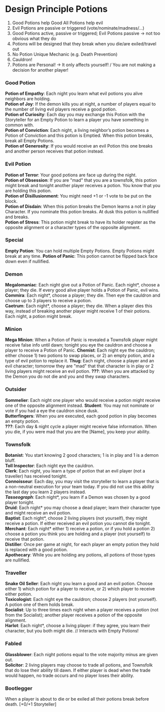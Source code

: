 # Design Principle Potions
1. Good Potions help Good
  All Potions help evil  
2. Evil Potions are passive or triggered (vote/nominate/madness/...)
3. Good Potions active, passive or triggered; Evil Potions passive -> not too obvious what they do
4. Potions will be designed that they break when you die/are exiled/travel out
5. No Potion Unique Mechanic (e.g. Death Prevention)
6. Cauldron!
7. Potions are Personal! -> It only affects yourself! / You are not making a decision for another player!

### Good Potion
**Potion of Empathy**: Each night you learn what evil potions you alive neighbors are holding.  
**Potion of Joy**: If the demon kills you at night, a number of players equal to the number of living evil players receive a good potion.  
**Potion of Curiosity**: Each day you may exchange this Potion with the Storyteller for an Empty Potion to learn a player you have something in common with.  
**Potion of Conviction**: Each night, a living neighbor’s potion becomes a Potion of Conviction and this potion is Emptied. When this potion breaks, break all Empty Potions.  
**Potion of Generosity**: If you would receive an evil Potion this one breaks and another person receives that potion instead.  

### Evil Potion
**Potion of Terror**: Your good potions are face up during the night.  
**Potion of Obsession**: If you are "mad" that you are a townsfolk, this potion might break and tonight another player receives a potion. You know that you are holding this potion.  
**Potion of Disillusionment**: You might need +1 or -1 vote to be put on the block.  
**Potion of Disdain**: When this potion breaks the Demon learns a not in play Character. If you nominate this potion breaks. At dusk this potion is nullified and breaks.  
**Potion of Stress**: This potion might break to have its holder register as the opposite alignment or a character types of the opposite alignment.  

### Special
**Empty Potion**: You can hold multiple Empty Potions. Empty Potions might break at any time.
**Potion of Panic**: This potion cannot be flipped back face down even if nullified.

### Demon
**Megalomaniac**: Each night give out a Potion of Panic. Each night*, choose a player; they die. If every good alive player holds a Potion of Panic, evil wins.  
**Commira**: Each night*, choose a player; they die. Then eye the cauldron and choose up to 3 players to receive a potion.  
**Caetrum**: Each night*, choose a player; they die. When a player dies this way, instead of breaking another player might receive 1 of their potions. Each night, a potion might break.    

### Minion
**Mega Minion**: When a Potion of Panic is revealed a Townsfolk player might receive false info until dawn; tonight you eye the cauldron and choose a player to receive a Potion of Panic.
**Chemist**: Each night eye the cauldron; either choose 1) two potions to swap places, or 2) an empty potion, and a type of evil potion to replace it.
**Thug**: Each night, choose a player and an evil character; tomorrow they are "mad" that that character is in play or 2 living players might receive an evil potion.
**???**: When you are attacked by the Demon you do not die and you and they swap characters.

### Outsider
**Sommelier**: Each night one player who would receive a potion might receive one of the opposite alignment instead.
**Student**: You may not nominate or vote if you had a eye the cauldron since dusk.  
**Butterfingers**: When you are executed, each good potion in play becomes an empty potion.  
**???**: Each day & night cycle a player might receive false information. When you die, if you were mad that you are the [Name], you keep your ability.  

### Townsfolk
**Botanist**: You start knowing 2 good characters; 1 is in play and 1 is a demon bluff.  
**Toll Inspector**: Each night eye the cauldron.  
**Clerk**: Each night, you learn a type of potion that an evil player (not a traveller) has received tonight.  
**Connoisseur**: Each day, you may visit the storyteller to learn a player that is a non-neutral execution for your team today. If you did not use this ability the last day you learn 2 players instead.  
***Tasseograph***: Each night*, you learn if a Demon was chosen by a good player tonight.  
**Druid**: Each night* you may choose a dead player; learn their character type and might receive an evil potion.  
**Baptist**: Each night*, choose 2 living players (not yourself), they might receive a potion. If either received an evil potion you cannot die tonight.  
**Merchant**: Each night* either 1) receive a potion, or if you hold a potion 2) choose a potion you think you are holding and a player (not yourself) to receive that potion.  
**Distiller**: Once per game at night, for each player an empty potion they hold is replaced with a good potion.  
**Apothecary**: While you are holding any potions, all potions of those types are nullified.  

### Traveller
**Snake Oil Seller**: Each night you learn a good and an evil potion. Choose either 1) which potion for a player to receive, or 2) which player to receive either potion.  
**Toxicologist**: Each night eye the cauldron; choose 2 players (not yourself). A potion one of them holds break.  
**Socialist**: Up to three times each night when a player receives a potion (not from the Socialist); another player receives a potion of the opposite alignment.  
**Harlot**: Each night*, choose a living player: if they agree, you learn their character, but you both might die.
// Interacts with Empty Potions!

### Fabled
**Glassblower**: Each night potions equal to the vote majority minus are given out.  
**Solicitor**: 2 living players may choose to trade all potions, and Townsfolk that do lose their ability till dawn. If either player is dead when the trade would happen, no trade occurs and no player loses their ability.  

### Bootlegger
When a player is about to die or be exiled all their potions break before death. [+0/+1 Storyteller]